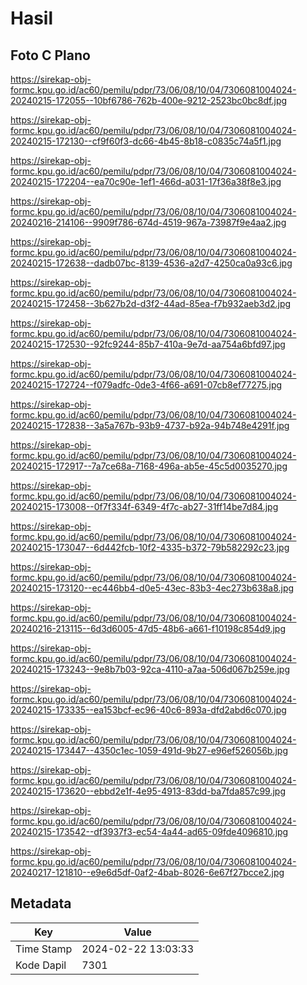 # Hasil

## Foto C Plano

https://sirekap-obj-formc.kpu.go.id/ac60/pemilu/pdpr/73/06/08/10/04/7306081004024-20240215-172055--10bf6786-762b-400e-9212-2523bc0bc8df.jpg

https://sirekap-obj-formc.kpu.go.id/ac60/pemilu/pdpr/73/06/08/10/04/7306081004024-20240215-172130--cf9f60f3-dc66-4b45-8b18-c0835c74a5f1.jpg

https://sirekap-obj-formc.kpu.go.id/ac60/pemilu/pdpr/73/06/08/10/04/7306081004024-20240215-172204--ea70c90e-1ef1-466d-a031-17f36a38f8e3.jpg

https://sirekap-obj-formc.kpu.go.id/ac60/pemilu/pdpr/73/06/08/10/04/7306081004024-20240216-214106--9909f786-674d-4519-967a-73987f9e4aa2.jpg

https://sirekap-obj-formc.kpu.go.id/ac60/pemilu/pdpr/73/06/08/10/04/7306081004024-20240215-172638--dadb07bc-8139-4536-a2d7-4250ca0a93c6.jpg

https://sirekap-obj-formc.kpu.go.id/ac60/pemilu/pdpr/73/06/08/10/04/7306081004024-20240215-172458--3b627b2d-d3f2-44ad-85ea-f7b932aeb3d2.jpg

https://sirekap-obj-formc.kpu.go.id/ac60/pemilu/pdpr/73/06/08/10/04/7306081004024-20240215-172530--92fc9244-85b7-410a-9e7d-aa754a6bfd97.jpg

https://sirekap-obj-formc.kpu.go.id/ac60/pemilu/pdpr/73/06/08/10/04/7306081004024-20240215-172724--f079adfc-0de3-4f66-a691-07cb8ef77275.jpg

https://sirekap-obj-formc.kpu.go.id/ac60/pemilu/pdpr/73/06/08/10/04/7306081004024-20240215-172838--3a5a767b-93b9-4737-b92a-94b748e4291f.jpg

https://sirekap-obj-formc.kpu.go.id/ac60/pemilu/pdpr/73/06/08/10/04/7306081004024-20240215-172917--7a7ce68a-7168-496a-ab5e-45c5d0035270.jpg

https://sirekap-obj-formc.kpu.go.id/ac60/pemilu/pdpr/73/06/08/10/04/7306081004024-20240215-173008--0f7f334f-6349-4f7c-ab27-31ff14be7d84.jpg

https://sirekap-obj-formc.kpu.go.id/ac60/pemilu/pdpr/73/06/08/10/04/7306081004024-20240215-173047--6d442fcb-10f2-4335-b372-79b582292c23.jpg

https://sirekap-obj-formc.kpu.go.id/ac60/pemilu/pdpr/73/06/08/10/04/7306081004024-20240215-173120--ec446bb4-d0e5-43ec-83b3-4ec273b638a8.jpg

https://sirekap-obj-formc.kpu.go.id/ac60/pemilu/pdpr/73/06/08/10/04/7306081004024-20240216-213115--6d3d6005-47d5-48b6-a661-f10198c854d9.jpg

https://sirekap-obj-formc.kpu.go.id/ac60/pemilu/pdpr/73/06/08/10/04/7306081004024-20240215-173243--9e8b7b03-92ca-4110-a7aa-506d067b259e.jpg

https://sirekap-obj-formc.kpu.go.id/ac60/pemilu/pdpr/73/06/08/10/04/7306081004024-20240215-173335--ea153bcf-ec96-40c6-893a-dfd2abd6c070.jpg

https://sirekap-obj-formc.kpu.go.id/ac60/pemilu/pdpr/73/06/08/10/04/7306081004024-20240215-173447--4350c1ec-1059-491d-9b27-e96ef526056b.jpg

https://sirekap-obj-formc.kpu.go.id/ac60/pemilu/pdpr/73/06/08/10/04/7306081004024-20240215-173620--ebbd2e1f-4e95-4913-83dd-ba7fda857c99.jpg

https://sirekap-obj-formc.kpu.go.id/ac60/pemilu/pdpr/73/06/08/10/04/7306081004024-20240215-173542--df3937f3-ec54-4a44-ad65-09fde4096810.jpg

https://sirekap-obj-formc.kpu.go.id/ac60/pemilu/pdpr/73/06/08/10/04/7306081004024-20240217-121810--e9e6d5df-0af2-4bab-8026-6e67f27bcce2.jpg


## Metadata

| Key        | Value               |
| ---------- | ------------------- |
| Time Stamp | 2024-02-22 13:03:33 |
| Kode Dapil | 7301                |



